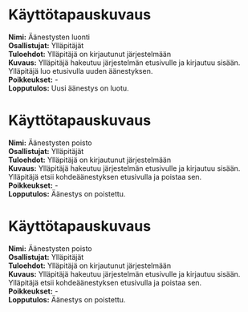 # Käyttötapauskuvaus

**Nimi:** Äänestysten luonti  
**Osallistujat:** Ylläpitäjät  
**Tuloehdot:** Ylläpitäjä on kirjautunut järjestelmään  
**Kuvaus:** Ylläpitäjä hakeutuu järjestelmän etusivulle ja kirjautuu sisään. Ylläpitäjä luo etusivulla uuden äänestyksen.  
**Poikkeukset:** -  
**Lopputulos:** Uusi äänestys on luotu.  


# Käyttötapauskuvaus

**Nimi:** Äänestysten poisto  
**Osallistujat:** Ylläpitäjät  
**Tuloehdot:** Ylläpitäjä on kirjautunut järjestelmään  
**Kuvaus:** Ylläpitäjä hakeutuu järjestelmän etusivulle ja kirjautuu sisään. Ylläpitäjä etsii kohdeäänestyksen etusivulla ja poistaa sen.  
**Poikkeukset:** -  
**Lopputulos:** Äänestys on poistettu.  


# Käyttötapauskuvaus

**Nimi:** Äänestysten poisto  
**Osallistujat:** Ylläpitäjät  
**Tuloehdot:** Ylläpitäjä on kirjautunut järjestelmään  
**Kuvaus:** Ylläpitäjä hakeutuu järjestelmän etusivulle ja kirjautuu sisään. Ylläpitäjä etsii kohdeäänestyksen etusivulla ja poistaa sen.  
**Poikkeukset:** -  
**Lopputulos:** Äänestys on poistettu.  
